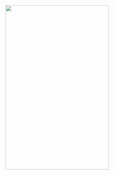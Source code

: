 <html>
<head>
    <style>
        div {
          display: flex;
          justify-content: center;
          align-items: center;
          height: 800px;
        }
    </style>
</head>
<body>
    <div>
        <img src='https://upload.wikimedia.org/wikipedia/commons/thumb/4/4b/Mr._Robot_Logo.svg/1985px-Mr._Robot_Logo.svg.png' style='width:80%'>
    </div>
</body>
</html>
